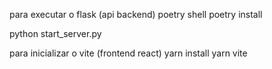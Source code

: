 para executar o flask (api backend) 
  poetry shell
  poetry install

  python start_server.py


para inicializar o vite (frontend react)
  yarn install
  yarn vite
